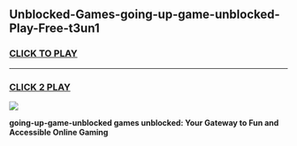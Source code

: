 
## Unblocked-Games-going-up-game-unblocked-Play-Free-t3un1
<h3>
<a href="https://premium76.site?title=going-up-game-unblocked&ref=20M">CLICK TO PLAY</a></h3>
<hr>

<h3>
<a href="https://premium76.site?title=going-up-game-unblocked&ref=20M">CLICK 2 PLAY</a>
  
</h3>

<a href="https://premium76.site?title=going-up-game-unblocked&ref=19M"><img src="https://clearcache.store/games.png"></a>


**going-up-game-unblocked games unblocked: Your Gateway to Fun and Accessible Online Gaming**
